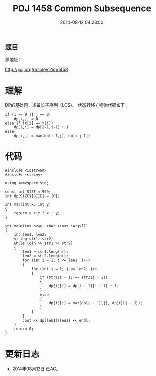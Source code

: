 ﻿---
layout: post
title: POJ 1458 Common Subsequence
date: 2014-08-12 04:23:00
categories: Exercise
toc: true
---
## 题目
源地址：

http://poj.org/problem?id=1458

# 理解
DP的基础题，求最长子序列（LCS）。
状态转移方程伪代码如下：

```
if (i == 0 || j == 0)
	dp[i,j] = 0
else if (X[i] == Y[j])
	dp[i,j] = dp[i-1,j-1] + 1
else
	dp[i,j] = max(dp[i-1,j], dp[i,j-1])

```

<!-- more -->

# 代码

```
#include <iostream>
#include <string>

using namespace std;

const int SIZE = 999;
int dp[SIZE][SIZE] = {0};

int max(int x, int y)
{
    return x > y ? x : y;
}

int main(int argc, char const *argv[])
{
    int len1, len2;
    string str1, str2;
    while (cin >> str1 >> str2)
    {
        len1 = str1.length();
        len2 = str2.length();
        for (int i = 1; i <= len1; i++)
        {
            for (int j = 1; j <= len2; j++)
            {
                if (str1[i - 1] == str2[j - 1])
                {
                    dp[i][j] = dp[i - 1][j - 1] + 1;
                }
                else
                {
                    dp[i][j] = max(dp[i - 1][j], dp[i][j - 1]);
                }
            }
        }
        cout << dp[len1][len2] << endl;
    }
    return 0;
}

```

# 更新日志
- 2014年08月12日 已AC。